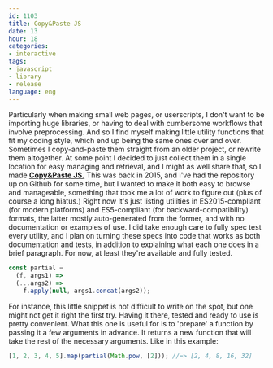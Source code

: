 ```yaml
---
id: 1103
title: Copy&Paste JS
date: 13
hour: 18
categories:
- interactive
tags:
- javascript
- library
- release
language: eng
---
```


Particularly when making small web pages, or userscripts, I don't want to be importing huge libraries, or having to deal with cumbersome workflows that involve preprocessing. And so I find myself making little utility functions that fit my coding style, which end up being the same ones over and over. Sometimes I copy-and-paste them straight from an older project, or rewrite them altogether. At some point I decided to just collect them in a single location for easy managing and retrieval, and I might as well share that, so I made [**Copy&Paste JS.**](https://github.com/agj/copy-paste-js) This was back in 2015, and I've had the repository up on Github for some time, but I wanted to make it both easy to browse and manageable, something that took me a lot of work to figure out (plus of course a long hiatus.) Right now it's just listing utilities in ES2015-compliant (for modern platforms) and ES5-compliant (for backward-compatibility) formats, the latter mostly auto-generated from the former, and with no documentation or examples of use. I did take enough care to fully spec test every utility, and I plan on turning these specs into code that works as both documentation and tests, in addition to explaining what each one does in a brief paragraph. For now, at least they're available and fully tested.

```js
const partial =
  (f, args1) =>
  (...args2) =>
    f.apply(null, args1.concat(args2));
```

For instance, this little snippet is not difficult to write on the spot, but one might not get it right the first try. Having it there, tested and ready to use is pretty convenient. What this one is useful for is to 'prepare' a function by passing it a few arguments in advance. It returns a new function that will take the rest of the necessary arguments. Like in this example:

```js
[1, 2, 3, 4, 5].map(partial(Math.pow, [2])); //=> [2, 4, 8, 16, 32]
```
